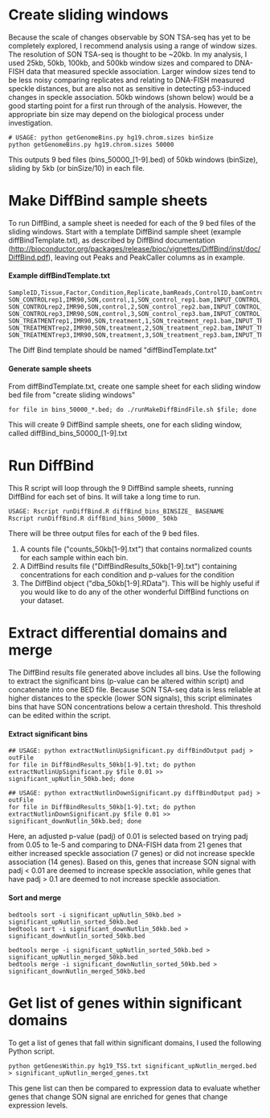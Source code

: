 # Create sliding windows
Because the scale of changes observable by SON TSA-seq has yet to be completely explored, I recommend analysis using a range of window sizes. The resolution of SON TSA-seq is thought to be ~20kb. In my analysis, I used 25kb, 50kb, 100kb, and 500kb window sizes and compared to DNA-FISH data that measured speckle association. Larger window sizes tend to be less noisy comparing replicates and relating to DNA-FISH measured speckle distances, but are also not as sensitive in detecting p53-induced changes in speckle association. 50kb windows (shown below) would be a good starting point for a first run through of the analysis. However, the appropriate bin size may depend on the biological process under investigation.
```
# USAGE: python getGenomeBins.py hg19.chrom.sizes binSize
python getGenomeBins.py hg19.chrom.sizes 50000
```
This outputs 9 bed files (bins_50000_[1-9].bed) of 50kb windows (binSize), sliding by 5kb (or binSize/10) in each file. 

# Make DiffBind sample sheets
To run DiffBind, a sample sheet is needed for each of the 9 bed files of the sliding windows. Start with a template DiffBind sample sheet (example diffBindTemplate.txt), as described by DiffBind documentation (http://bioconductor.org/packages/release/bioc/vignettes/DiffBind/inst/doc/DiffBind.pdf), leaving out Peaks and PeakCaller columns as in example.

#### Example diffBindTemplate.txt
```
SampleID,Tissue,Factor,Condition,Replicate,bamReads,ControlID,bamControl,Peaks,PeakCaller
SON_CONTROLrep1,IMR90,SON,control,1,SON_control_rep1.bam,INPUT_CONTROL_rep1,INPUT_control_rep1.bam
SON_CONTROLrep2,IMR90,SON,control,2,SON_control_rep2.bam,INPUT_CONTROL_rep2,INPUT_control_rep2.bam
SON_CONTROLrep3,IMR90,SON,control,3,SON_control_rep3.bam,INPUT_CONTROL_rep3,INPUT_control_rep3.bam
SON_TREATMENTrep1,IMR90,SON,treatment,1,SON_treatment_rep1.bam,INPUT_TREATMENT_rep1,INPUT_treatment_rep1.bam
SON_TREATMENTrep2,IMR90,SON,treatment,2,SON_treatment_rep2.bam,INPUT_TREATMENT_rep2,INPUT_treatment_rep2.bam
SON_TREATMENTrep3,IMR90,SON,treatment,3,SON_treatment_rep3.bam,INPUT_TREATMENT_rep3,INPUT_treatment_rep3.bam
```
The Diff Bind template should be named "diffBindTemplate.txt"

#### Generate sample sheets
From diffBindTemplate.txt, create one sample sheet for each sliding window bed file from "create sliding windows"
```
for file in bins_50000_*.bed; do ./runMakeDiffBindFile.sh $file; done
```
This will create 9 DiffBind sample sheets, one for each sliding window, called diffBind_bins_50000_[1-9].txt

# Run DiffBind
This R script will loop through the 9 DiffBind sample sheets, running DiffBind for each set of bins. It will take a long time to run. 
```
USAGE: Rscript runDiffBind.R diffBind_bins_BINSIZE_ BASENAME
Rscript runDiffBind.R diffBind_bins_50000_ 50kb
```
There will be three output files for each of the 9 bed files.
1. A counts file ("counts_50kb[1-9].txt") that contains normalized counts for each sample within each bin.
2. A DiffBind results file ("DiffBindResults_50kb[1-9].txt") containing concentrations for each condition and p-values for the condition
3. The DiffBind object ("dba_50kb[1-9].RData"). This will be highly useful if you would like to do any of the other wonderful DiffBind functions on your dataset.

# Extract differential domains and merge
The DiffBind results file generated above includes all bins. Use the following to extract the significant bins (p-value can be altered within script) and concatenate into one BED file. Because SON TSA-seq data is less reliable at higher distances to the speckle (lower SON signals), this script eliminates bins that have SON concentrations below a certain threshold. This threshold can be edited within the script.
#### Extract significant bins
```
## USAGE: python extractNutlinUpSignificant.py diffBindOutput padj > outFile
for file in DiffBindResults_50kb[1-9].txt; do python extractNutlinUpSignificant.py $file 0.01 >> significant_upNutlin_50kb.bed; done

## USAGE: python extractNutlinDownSignificant.py diffBindOutput padj > outFile
for file in DiffBindResults_50kb[1-9].txt; do python extractNutlinDownSignificant.py $file 0.01 >> significant_downNutlin_50kb.bed; done
```
Here, an adjusted p-value (padj) of 0.01 is selected based on trying padj from 0.05 to 1e-5 and comparing to DNA-FISH data from 21 genes that either increased speckle association (7 genes) or did not increase speckle association (14 genes). Based on this, genes that increase SON signal with padj < 0.01 are deemed to increase speckle association, while genes that have padj > 0.1 are deemed to not increase speckle association. 

#### Sort and merge
```
bedtools sort -i significant_upNutlin_50kb.bed > significant_upNutlin_sorted_50kb.bed
bedtools sort -i significant_downNutlin_50kb.bed > significant_downNutlin_sorted_50kb.bed 

bedtools merge -i significant_upNutlin_sorted_50kb.bed > significant_upNutlin_merged_50kb.bed
bedtools merge -i significant_downNutlin_sorted_50kb.bed > significant_downNutlin_merged_50kb.bed
```

# Get list of genes within significant domains
To get a list of genes that fall within significant domains, I used the following Python script.
```
python getGenesWithin.py hg19_TSS.txt significant_upNutlin_merged.bed > significant_upNutlin_merged_genes.txt
```
This gene list can then be compared to expression data to evaluate whether genes that change SON signal are enriched for genes that change expression levels.


